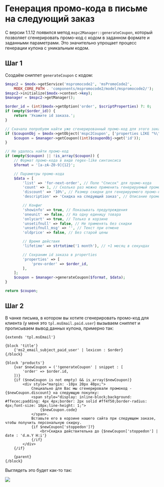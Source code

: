 # Генерация промо-кода в письме на следующий заказ

С версии 1.1.12 появился метод `mspc2Manager::generateCoupon`, который позволяет сгенерировать промо-код с кодом в заданном формате и заданными параметрами.
Это значительно упрощает процесс генерации купона с уникальным кодом.

## Шаг 1

Создаём сниппет `generateCoupon` с кодом:

```php
$mspc2 = $modx->getService('mspromocode2', 'msPromoCode2',
    MODX_CORE_PATH . 'components/mspromocode2/model/mspromocode2/');
$mspc2->initialize($modx->context->key);
$manager = $mspc2->getManager();

$order_id = (int)$modx->getOption('order', $scriptProperties) ?: 0;
if (empty($order_id)) {
    return 'Укажите id заказа.';
}

// Сначала попробуем найти уже сгенерированный промо-код для этого заказа
if ($couponObj = $modx->getObject('mspc2Coupon', ['properties LIKE "%\"prev-order\":' . $order_id . '%"'])) {
    $coupon = $manager->getCoupon((int)$couponObj->get('id'));
}

// Не удалось найти промо-код
if (empty($coupon) || !is_array($coupon)) {
    // Формат промо-кода в виде regex-like синтаксиса
    $format = '[a-zA-Z0-9]{12}';

    // Параметры промо-кода
    $data = [
        'list' => 'for-next-order', // Поле "Список" для промо-кода
        'count' => 1, // Сколько раз можно применить генерируемый промо-код
        'discount' => '10%', // Размер скидки для генерируемого промо-кода
        'description' => 'Скидка на следующий заказ', // Описание промо-кода

        // Конфиг
        'showinfo' => true, // Показывать предупреждения
        'oneunit' => false, // На одну единицу товара
        'onlycart' => true, // Только в корзине
        'unsetifnull' => false, // Не применять без скидки
        'unsetifnull_msg' => '', // Текст при отмене
        'oldprice' => false, // Без старой цены

        // Время действия
        'lifetime' => strtotime('1 month'), // +1 месяц в секундах

        // Сохраним id заказа в properties
        'properties' => [
            'prev-order' => $order_id,
        ],
    ];
    $coupon = $manager->generateCoupon($format, $data);
}

return $coupon;
```

## Шаг 2

В чанке письма, в котором вы хотите сгенерировать промо-код для клиента (у меня это `tpl.msEmail.paid.user`) вызываем сниппет и прописываем вывод данных купона, примерно так:

```fenom
{extends 'tpl.msEmail'}

{block 'title'}
    {'ms2_email_subject_paid_user' | lexicon : $order}
{/block}

{block 'products'}
    {var $newCoupon = ('!generateCoupon' | snippet : [
        'order' => $order.id,
    ])}
    {if ($newCoupon is not empty) && is_array($newCoupon)}
        <div style="margin: -10px 20px 40px;">
            Специально для Вас мы сгенерировали промокод -{$newCoupon.discount} на следующую покупку:
            <span style="display: inline-block;background: #ffecec;padding: 4px 4px;border: 2px solid #ff4f50;border-radius: 4px;font-size: 18px;line-height: 1;">
                {$newCoupon.code}
            </span>.
            Вставьте его в корзине нашего сайта при следующем заказе, чтобы получить персональную скидку.
            {if $newCoupon['stoppedon']?}
                <br>Скидка действительна до {$newCoupon['stoppedon'] | date : 'd.m.Y H:i'}
            {/if}
        </div>
    {/if}

    {parent}
{/block}
```

Выглядеть это будет как-то так:

![](https://file.modx.pro/files/1/f/f/1ff4ab1c2c9889f958ddaff304541b6f.png)

